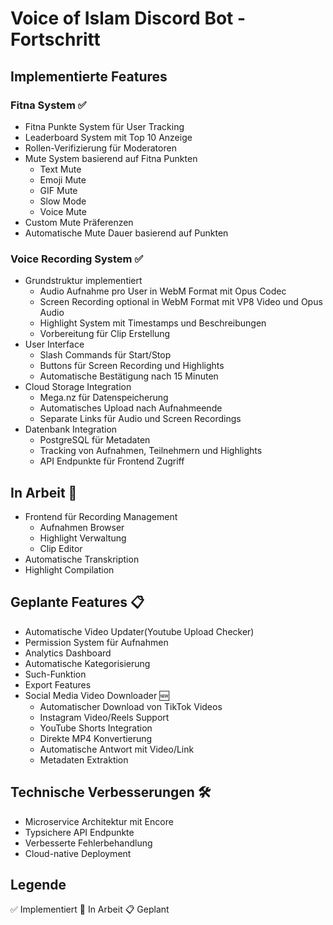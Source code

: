 # Voice of Islam Discord Bot - Fortschritt

## Implementierte Features

### Fitna System ✅
- Fitna Punkte System für User Tracking
- Leaderboard System mit Top 10 Anzeige
- Rollen-Verifizierung für Moderatoren
- Mute System basierend auf Fitna Punkten
  - Text Mute
  - Emoji Mute
  - GIF Mute
  - Slow Mode
  - Voice Mute
- Custom Mute Präferenzen
- Automatische Mute Dauer basierend auf Punkten

### Voice Recording System ✅
- Grundstruktur implementiert
  - Audio Aufnahme pro User in WebM Format mit Opus Codec
  - Screen Recording optional in WebM Format mit VP8 Video und Opus Audio
  - Highlight System mit Timestamps und Beschreibungen
  - Vorbereitung für Clip Erstellung
- User Interface
  - Slash Commands für Start/Stop
  - Buttons für Screen Recording und Highlights
  - Automatische Bestätigung nach 15 Minuten
- Cloud Storage Integration
  - Mega.nz für Datenspeicherung
  - Automatisches Upload nach Aufnahmeende
  - Separate Links für Audio und Screen Recordings
- Datenbank Integration
  - PostgreSQL für Metadaten
  - Tracking von Aufnahmen, Teilnehmern und Highlights
  - API Endpunkte für Frontend Zugriff

## In Arbeit 🔄
- Frontend für Recording Management
  - Aufnahmen Browser
  - Highlight Verwaltung
  - Clip Editor
- Automatische Transkription
- Highlight Compilation

## Geplante Features 📋
- Automatische Video Updater(Youtube Upload Checker)
- Permission System für Aufnahmen
- Analytics Dashboard
- Automatische Kategorisierung
- Such-Funktion
- Export Features
- Social Media Video Downloader 🆕
  - Automatischer Download von TikTok Videos
  - Instagram Video/Reels Support
  - YouTube Shorts Integration
  - Direkte MP4 Konvertierung
  - Automatische Antwort mit Video/Link
  - Metadaten Extraktion

## Technische Verbesserungen 🛠
- Microservice Architektur mit Encore
- Typsichere API Endpunkte
- Verbesserte Fehlerbehandlung
- Cloud-native Deployment

## Legende
✅ Implementiert
🔄 In Arbeit
📋 Geplant

